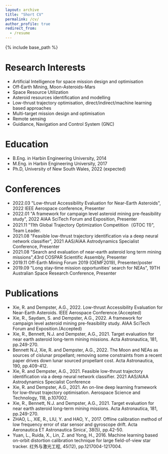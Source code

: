 ```yaml
---
layout: archive
title: "Short CV"
permalink: /cv/
author_profile: true
redirect_from:
  - /resume
---
```


{% include base_path %}

# Research Interests
* Artificial Intelligence for space mission design and optimisation
* Off-Earth Mining, Moon-Asteroids-Mars
* Space Resource Utilization
* Asteroid resources identification and modelling
* Low-thrust trajectory optimisation, direct/indirect/machine learning based approaches
* Multi-target mission design and optimisation
* Remote sensing 
* Guidiance, Navigation and Control System (GNC)

Education
======
* B.Eng. in Harbin Engineering University, 2014
* M.Eng. in Harbin Engineering University, 2017
* Ph.D, University of New South Wales, 2022 (expected)

# Conferences
* 2022.03 "Low-thrust Accessibility Evaluation for Near-Earth Asteroids", 2022 IEEE Aerospace conference, Presenter
* 2022.01 "A framework for campaign level asteroid mining pre-feasibility study", 2022 AIAA SciTech Forum and Exposition, Presenter
* 2021.11 "11th Global Trajectory Optimization Competition（GTOC 11)", Team Leader.
* 2021.08 "Feasible low-thrust trajectory identification via a deep neural network classifier", 2021 AAS/AIAA Astrodynamics Specialist Conference, Presenter
* 2021.08 "Search and evaluation of near-earth asteroid long term mining missions",43rd COSPAR Scientific Assembly, Presenter
* 2019.11 Off-Earth Mining Forum 2019 (OEMF2019), Presenter/poster
* 2019.09 "Long stay-time mission opportunities’ search for NEAs", 19TH Australian Space Research Conference, Presenter

Publications
======
* Xie, R. and Dempster, A.G., 2022. Low-thrust Accessibility Evaluation for Near-Earth Asteroids. IEEE Aerospace Conference.(Accepted)
* Xie, R., Saydam, S. and Dempster, A.G., 2022. A framework for campaign level asteroid mining pre-feasibility study. AIAA SciTech Forum and Exposition.(Accepted)
* Xie, R., Bennett, N.J. and Dempster, A.G., 2021. Target evaluation for near earth asteroid long-term mining missions. Acta Astronautica, 181, pp.249-270.
* Bennett N.J, Xie, R. and Dempster, A.G., 2022. The Moon and NEAs as sources of cislunar propellant; removing some constraints from a recent paper drives down lunar sourced propellant cost. Acta Astronautica, 190, pp.409-412. 
* Xie, R. and Dempster, A.G., 2021. Feasible low-thrust trajectory identification via a deep neural network classifier. 2021 AAS/AIAA Astrodynamics Specialist Conference
* Xie, R. and Dempster, A.G., 2021. An on-line deep learning framework for low-thrust trajectory optimisation. Aerospace Science and Technology, 118, p.107002.
* Xie, R., Bennett, N.J. and Dempster, A.G., 2021. Target evaluation for near earth asteroid long-term mining missions. Acta Astronautica, 181, pp.249-270.
* ZHAO, L., XIE, R., LIU, Y. and HAO, Y., 2017. Offline calibration method of low frequency error of star sensor and gyroscope drift. Acta Aeronautica ET Astronautica Sinicaˈ, 38(5), pp.42-50.
* Yuan, L., Ruida, X., Lin, Z. and Yong, H., 2016. Machine learning based on-orbit distortion calibration technique for large field-of-view star tracker. 红外与激光工程, 45(12), pp.1217004-1217004.
